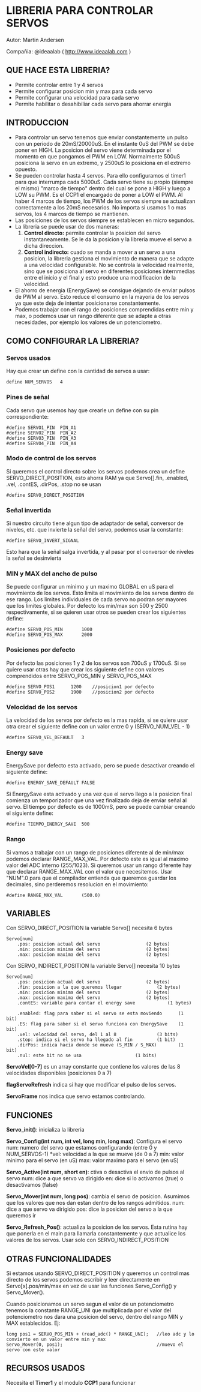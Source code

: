 # LIBRERIA PARA CONTROLAR SERVOS

Autor: Martin Andersen

Compañia: @ideaalab ( http://www.ideaalab.com )


## QUE HACE ESTA LIBRERIA?

- Permite controlar entre 1 y 4 servos
- Permite configurar posicion min y max para cada servo
- Permite configurar una velocidad para cada servo
- Permite habilitar o desahibiliar cada servo para ahorrar energia


## INTRODUCCION
- Para controlar un servo tenemos que enviar constantemente un pulso con un periodo de 20mS/20000uS. En el instante 0uS del PWM se debe poner en HIGH. La posicion del servo viene determinada por el momento en que pongamos el PWM en LOW. Normalmente 500uS posiciona la servo en un extremo, y 2500uS lo posiciona en el extremo opuesto.
- Se pueden controlar hasta 4 servos. Para ello configuramos el timer1 para que interrumpa cada 5000uS. Cada servo tiene su propio (siempre el mismo) "marco de tiempo" dentro del cual se pone a HIGH y luego a LOW su PWM. Es el CCP1 el encargado de poner a LOW el PWM. Al haber 4 marcos de tiempo, los PWM de los servos siempre se actualizan correctamente a los 20mS necesarios. No importa si usamos 1 o mas servos, los 4 marcos de tiempo se mantienen.
- Las posiciones de los servos siempre se establecen en micro segundos.
- La libreria se puede usar de dos maneras:
  1. **Control directo:** permite controlar la posicion del servo instantaneamente. Se le da la posicion y la libreria mueve el servo a dicha direccion.
  2. **Control indirecto:** cuado se manda a mover a un servo a una posicion, la libreria gestiona el movimiento de manera que se adapte a una velocidad configurable. No se controla la velocidad realmente, sino que se posiciona al servo en diferentes posiciones internmedias entre el inicio y el final y esto
produce una modificacion de la velocidad.
- El ahorro de energia (EnergySave) se consigue dejando de enviar pulsos de PWM al servo. Esto reduce el consumo en la mayoria de los servos ya que este deja de intentar posicionarse constantemente.
- Podemos trabajar con el rango de posiciones comprendidas entre min y max, o podemos usar un rango diferente que se adapte a otras necesidades, por ejemplo los valores de un potenciometro.


## COMO CONFIGURAR LA LIBRERIA?

### Servos usados
Hay que crear un define con la cantidad de servos a usar:
```
define NUM_SERVOS	4
```

### Pines de señal
Cada servo que usemos hay que crearle un define con su pin correspondiente:
```
#define SERVO1_PIN	PIN_A1
#define SERVO2_PIN	PIN_A2
#define SERVO3_PIN	PIN_A3
#define SERVO4_PIN	PIN_A4
```

### Modo de control de los servos
Si queremos el control directo sobre los servos podemos crea un define SERVO_DIRECT_POSITION, esto ahorra RAM ya que Servo[].fin, .enabled, .vel, .contES, .dirPos, .stop no se usan
```
#define SERVO_DIRECT_POSITION
```

### Señal invertida
Si nuestro circuito tiene algun tipo de adaptador de señal, conversor de niveles, etc. que invierte la señal del servo, podemos usar la constante:
```
#define SERVO_INVERT_SIGNAL
```
Esto hara que la señal salga invertida, y al pasar por el conversor de niveles la señal se desinvierta

### MIN y MAX del ancho de pulso
Se puede configurar un minimo y un maximo GLOBAL en uS para el movimiento de los servos. Esto limita el movimiento de los servos dentro de ese rango.
Los limites individuales de cada servo no podran ser mayores que los limites globales. Por defecto los min/max son 500 y 2500 respectivamente, si se quieren usar otros se pueden crear los siguientes define:
```
#define SERVO_POS_MIN		1000
#define SERVO_POS_MAX		2000
```

### Posiciones por defecto
Por defecto las posiciones 1 y 2 de los servos son 700uS y 1700uS.
Si se quiere usar otras hay que crear los siguiente define con valores comprendidos entre SERVO_POS_MIN y SERVO_POS_MAX
```
#define SERVO_POS1		1200	//posicion1 por defecto
#define SERVO_POS2		1900	//posicion2 por defecto
```

### Velocidad de los servos
La velocidad de los servos por defecto es la mas rapida, si se quiere usar otra crear el siguiente define con un valor entre 0 y (SERVO_NUM_VEL - 1)
```
#define SERVO_VEL_DEFAULT	3
```

### Energy save
EnergySave por defecto esta activado, pero se puede desactivar creando el siguiente define:
```
#define ENERGY_SAVE_DEFAULT	FALSE
```

Si EnergySave esta activado y una vez que el servo llego a la posicion final comienza un temporizador que una vez finalizado deja de enviar señal al servo.
El tiempo por defecto es de 1000mS, pero se puede cambiar creando el siguiente define:
```
#define TIEMPO_ENERGY_SAVE	500
```

### Rango
Si vamos a trabajar con un rango de posiciones diferente al de min/max podemos declarar RANGE_MAX_VAL. Por defecto este es igual al maximo valor del ADC interno (255/1023). Si queremos usar un rango diferente hay que declarar RANGE_MAX_VAL con el valor que necesitemos. Usar "NUM".0 para que el compilador entienda que queremos guardar los decimales, sino perderemos resolucion en el movimiento:
```
#define RANGE_MAX_VAL		(500.0)
```


## VARIABLES

Con SERVO_DIRECT_POSITION la variable Servo[] necesita 6 bytes
```
Servo[num]
	.pos: posicion actual del servo					(2 bytes)
	.min: posicion minima del servo					(2 bytes)
	.max: posicion maxima del servo					(2 bytes)
```

Con SERVO_INDIRECT_POSITION la variable Servo[] necesita 10 bytes
```
Servo[num]
	.pos: posicion actual del servo					(2 bytes)
	.fin: posicion a la que queremos llegar				(2 bytes)
	.min: posicion minima del servo					(2 bytes)
	.max: posicion maxima del servo					(2 bytes)
	.contES: variable para contar el energy save			(1 bytes)

	.enabled: flag para saber si el servo se esta moviendo		(1 bit)
	.ES: flag para saber si el servo funciona con EnergySave	(1 bit)
	.vel: velocidad del servo, del 1 al 8				(3 bits)
	.stop: indica si el servo ha llegado al fin			(1 bit)
	.dirPos: indica hacia donde se mueve (S_MIN / S_MAX)		(1 bit)
	.nul: este bit no se usa					(1 bits)
```

**ServoVel[0-7]** es un array constante que contiene los valores de las 8 velocidades disponibles (posiciones 0 a 7)

**flagServoRefresh** indica si hay que modificar el pulso de los servos.

**ServoFrame** nos indica que servo estamos controlando.


## FUNCIONES

**Servo_init()**: inicializa la libreria

**Servo_Config(int num, int vel, long min, long max)**: Configura el servo
		num: numero del servo que estamos configurando (entre 0 y NUM_SERVOS-1)
		*vel: velocidad a la que se mueve (de 0 a 7)
		min: valor minimo para el servo (en uS)
		max: valor maximo para el servo (en uS)

**Servo_Active(int num, short en)**: ctiva o desactiva el envio de pulsos al servo
		num: dice a que servo va dirigido
		en: dice si lo activamos (true) o desactivamos (false)

**Servo_Mover(int num, long pos)**: cambia el servo de posicion. Asumimos que los valores que nos dan estan dentro de los rangos admitidos.
		num: dice a que servo va dirigido
		pos: dice la posicion del servo a la que queremos ir

**Servo_Refresh_Pos()**: actualiza la posicion de los servos. Esta rutina hay que ponerla en el main para llamarla constantemente y que actualice los valores de  los servos. Usar solo con SERVO_INDIRECT_POSITION


## OTRAS FUNCIONALIDADES

Si estamos usando SERVO_DIRECT_POSITION y queremos un control mas directo de los servos podemos escribir y leer directamente en Servo[x].pos/min/max en vez de usar las funciones Servo_Config() y Servo_Mover().

Cuando posicionamos un servo segun el valor de un potenciometro tenemos la constante RANGE_UNI que multiplicada por el valor del potenciometro nos dara una posicion del servo, dentro del rango MIN y MAX establecidos.
Ej:
```
long pos1 = SERVO_POS_MIN + (read_adc() * RANGE_UNI);	//leo adc y lo convierto en un valor entre min y max
Servo_Mover(0, pos1);									//muevo el servo con este valor
```


## RECURSOS USADOS

Necesita el **Timer1** y el modulo **CCP1** para funcionar